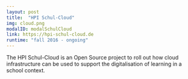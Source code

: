 ```yaml
---
layout: post
title:  "HPI Schul-Cloud"
img: cloud.png
modalID: modalSchulCloud
link: https://hpi-schul-cloud.de
runtime: "fall 2016 - ongoing"
---
```

The HPI Schul-Cloud is an Open Source project to roll out how cloud infrastructure can be used to support the digitalisation of learning in a school context.  
